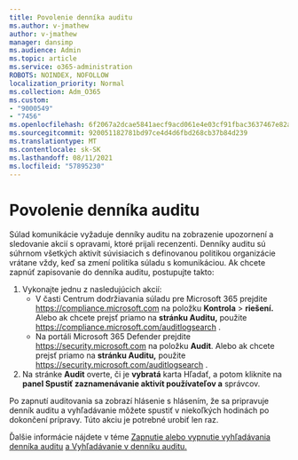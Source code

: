```yaml
---
title: Povolenie denníka auditu
ms.author: v-jmathew
author: v-jmathew
manager: dansimp
ms.audience: Admin
ms.topic: article
ms.service: o365-administration
ROBOTS: NOINDEX, NOFOLLOW
localization_priority: Normal
ms.collection: Adm_O365
ms.custom:
- "9000549"
- "7456"
ms.openlocfilehash: 6f2067a2dcae5841aecf9acd061e4e03cf91fbac3637467e82aee2fbc9340f9a
ms.sourcegitcommit: 920051182781bd97ce4d4d6fbd268cb37b84d239
ms.translationtype: MT
ms.contentlocale: sk-SK
ms.lasthandoff: 08/11/2021
ms.locfileid: "57895230"
---
```

# <a name="enable-the-audit-log"></a>Povolenie denníka auditu

Súlad komunikácie vyžaduje denníky auditu na zobrazenie upozornení a sledovanie akcií s opravami, ktoré prijali recenzenti. Denníky auditu sú súhrnom všetkých aktivít súvisiacich s definovanou politikou organizácie vrátane vždy, keď sa zmení politika súladu s komunikáciou. Ak chcete zapnúť zapisovanie do denníka auditu, postupujte takto:

1. Vykonajte jednu z nasledujúcich akcií:
   - V časti Centrum dodržiavania súladu pre Microsoft 365 prejdite <https://compliance.microsoft.com> na položku **Kontrola** \> **riešení.** Alebo ak chcete prejsť priamo na **stránku Auditu,** použite <https://compliance.microsoft.com/auditlogsearch> .
   - Na portáli Microsoft 365 Defender prejdite <https://security.microsoft.com> na položku **Audit**. Alebo ak chcete prejsť priamo na **stránku Auditu,** použite <https://security.microsoft.com/auditlogsearch> .
2. Na stránke **Audit** overte, či je **vybratá** karta Hľadať, a potom kliknite na **panel Spustiť zaznamenávanie aktivít používateľov a** správcov.

Po zapnutí auditovania sa zobrazí hlásenie s hlásením, že sa pripravuje denník auditu a vyhľadávanie môžete spustiť v niekoľkých hodinách po dokončení prípravy. Túto akciu je potrebné urobiť len raz.

Ďalšie informácie nájdete v téme [Zapnutie alebo vypnutie vyhľadávania denníka auditu](https://docs.microsoft.com/microsoft-365/compliance/turn-audit-log-search-on-or-off) [a Vyhľadávanie v denníku auditu.](https://docs.microsoft.com/microsoft-365/compliance/search-the-audit-log-in-security-and-compliance)
